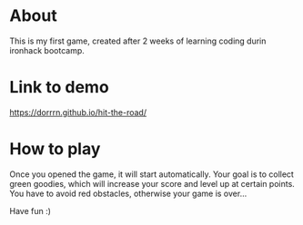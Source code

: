 # About
This is my first game, created after 2 weeks of learning coding durin ironhack bootcamp.

# Link to demo
https://dorrrn.github.io/hit-the-road/

# How to play
Once you opened the game, it will start automatically.
Your goal is to collect green goodies, which will increase your score and level up at certain points.
You have to avoid red obstacles, otherwise your game is over...

Have fun :) 
